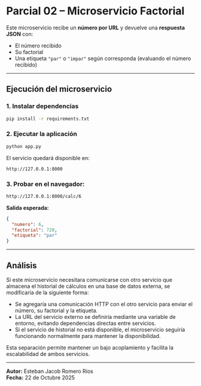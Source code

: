 # Parcial 02 – Microservicio Factorial

Este microservicio recibe un **número por URL** y devuelve una **respuesta JSON** con:
- El número recibido  
- Su factorial  
- Una etiqueta `"par"` o `"impar"` según corresponda (evaluando el número recibido)

---

## Ejecución del microservicio

### 1. Instalar dependencias
```bash
pip install -r requirements.txt
```

### 2. Ejecutar la aplicación
```bash
python app.py
```

El servicio quedará disponible en:
```
http://127.0.0.1:8000
```

### 3. Probar en el navegador:
```bash
http://127.0.0.1:8000/calc/6
```

**Salida esperada:**
```json
{
  "numero": 6,
  "factorial": 720,
  "etiqueta": "par"
}
```

---

## Análisis

Si este microservicio necesitara comunicarse con otro servicio que almacena el historial de cálculos en una base de datos externa, se modificaría de la siguiente forma:

- Se agregaría una comunicación HTTP con el otro servicio para enviar el número, su factorial y la etiqueta.
- La URL del servicio externo se definiría mediante una variable de entorno, evitando dependencias directas entre servicios.
- Si el servicio de historial no está disponible, el microservicio seguiría funcionando normalmente para mantener la disponibilidad.

Esta separación permite mantener un bajo acoplamiento y facilita la escalabilidad de ambos servicios.

---

**Autor:** Esteban Jacob Romero Ríos  
**Fecha:** 22 de Octubre 2025
